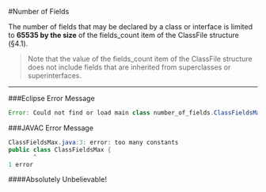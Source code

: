 #Number of Fields

The number of fields that may be declared by a class or interface is limited to **65535 by the size** of the fields_count item of the ClassFile structure (§4.1).

> Note that the value of the fields_count item of the ClassFile structure does not include fields that are inherited from superclasses or superinterfaces.


---


###Eclipse Error Message
```java
Error: Could not find or load main class number_of_fields.ClassFieldsMax
```

###JAVAC Error Message
```java
ClassFieldsMax.java:3: error: too many constants
public class ClassFieldsMax {
       ^
1 error
```


####Absolutely Unbelievable!
